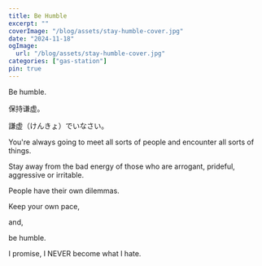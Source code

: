 ```yaml
---
title: Be Humble
excerpt: ""
coverImage: "/blog/assets/stay-humble-cover.jpg"
date: "2024-11-18"
ogImage:
  url: "/blog/assets/stay-humble-cover.jpg"
categories: ["gas-station"]
pin: true
---
```


Be humble.

保持谦虚。

謙虚（けんきょ）でいなさい。


You're always going to meet all sorts of people and encounter all sorts of things.

Stay away from the bad energy of those who are arrogant, prideful, aggressive or irritable.

People have their own dilemmas.

Keep your own pace,

and,

be humble.

I promise, I NEVER become what I hate.






